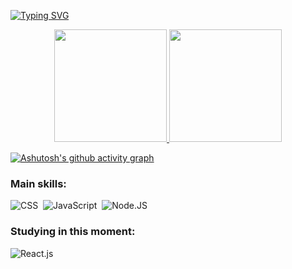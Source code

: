 
[![Typing SVG](https://readme-typing-svg.herokuapp.com/?color=c9d1d9&size=35&center=true&vCenter=true&width=1000&lines=Hello!+My+name+is+Camila.;Be+Welcome!+:%29)](https://git.io/typing-svg)

<div align="center">
  <a href="https://github.com/c4m0mila">
  <img height="180em" src="https://github-readme-stats.vercel.app/api?username=c4m0mila&show_icons=true&theme=synthwave&include_all_commits=true&count_private=true"/>
  <img height="180em" src="https://github-readme-stats.vercel.app/api/top-langs/?username=c4m0mila&layout=compact&langs_count=7&theme=synthwave"/>
</div>

[![Ashutosh's github activity graph](https://github-readme-activity-graph.cyclic.app/graph?username=c4m0mila&bg_color=0d1117&color=c9d1d9&line=b13583&point=ff9494&area=true&hide_border=true)](https://github.com/ashutosh00710/github-readme-activity-graph)

### Main skills:
![CSS](https://img.shields.io/badge/-CSS-0D1117?style=for-the-badge&logo=CSS3&logoColor=1572B6&labelColor=0D1117)&nbsp;
![JavaScript](https://img.shields.io/badge/-JavaScript-0D1117?style=for-the-badge&logo=javascript&labelColor=0D1117&textColor=0D1117)&nbsp;
![Node.JS](https://img.shields.io/badge/-Node.JS-0D1117?style=for-the-badge&logo=node.js&labelColor=0D1117&textColor=0D1117)&nbsp;


  
### Studying in this moment:
![React.js](https://img.shields.io/badge/-React.js-0D1117?style=for-the-badge&logo=react&labelColor=0D1117)&nbsp;
